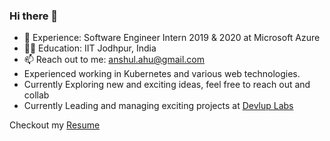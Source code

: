 ### Hi there 👋

<!--
**anshulahuja98/anshulahuja98** is a ✨ _special_ ✨ repository because its `README.md` (this file) appears on your GitHub profile.

Here are some ideas to get you started:

- 🔭 I’m currently working on ...
- 🌱 I’m currently learning ...
- 👯 I’m looking to collaborate on ...
- 🤔 I’m looking for help with ...
- 💬 Ask me about ...
- 📫 How to reach me: ...
- 😄 Pronouns: ...
- ⚡ Fun fact: ...
-->

- :briefcase: Experience: Software Engineer Intern 2019 & 2020 at Microsoft Azure
- :man_student: Education: IIT Jodhpur, India
- 📫 Reach out to me: anshul.ahu@gmail.com
- Experienced working in Kubernetes and various web technologies.
- Currently Exploring new and exciting ideas, feel free to reach out and collab
- Currently Leading and managing exciting projects at [Devlup Labs](https://github.com/devlup-labs)

Checkout my [Resume](https://github.com/anshulahuja98/resume)
